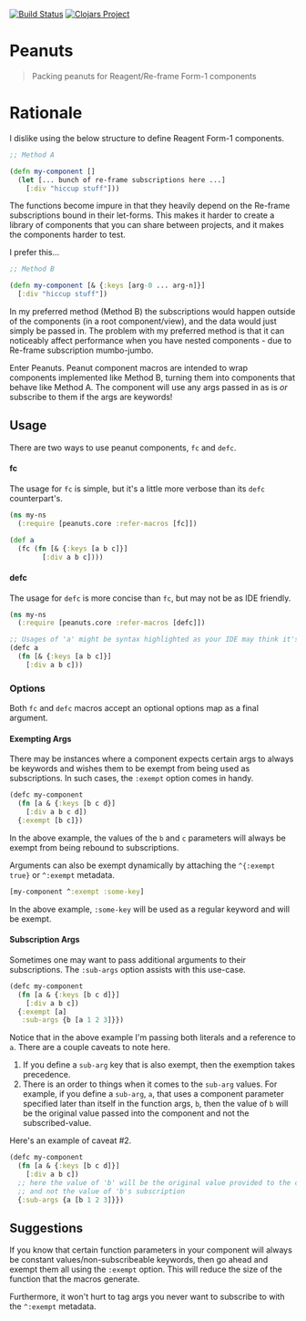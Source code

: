 [![Build Status](https://travis-ci.org/sansarip/peanuts.svg?branch=master)](https://travis-ci.org/sansarip/peanuts) [![Clojars Project](https://img.shields.io/clojars/v/peanuts.svg)](https://clojars.org/peanuts)

# Peanuts

> Packing peanuts for Reagent/Re-frame Form-1 components

# Rationale

I dislike using the below structure to define Reagent Form-1 components.

```clojure
;; Method A

(defn my-component []
  (let [... bunch of re-frame subscriptions here ...]
    [:div "hiccup stuff"]))
```

The functions become impure in that they heavily depend on the Re-frame subscriptions bound in their let-forms. This makes it harder to create a library of components that you can share between projects, and it makes the components harder to test.

I prefer this...

```clojure
;; Method B

(defn my-component [& {:keys [arg-0 ... arg-n]}]
  [:div "hiccup stuff"])
```

In my preferred method (Method B) the subscriptions would happen outside of the components (in a root component/view), and the data would just simply be passed in. The problem with my preferred method is that it can noticeably affect performance when you have nested components - due to Re-frame subscription mumbo-jumbo.

Enter Peanuts. Peanut component macros are intended to wrap components implemented like Method B, turning them into components that behave like Method A. The component will use any args passed in as is _or_ subscribe to them if the args are keywords!

## Usage

There are two ways to use peanut components, `fc` and `defc`.

#### fc

The usage for `fc` is simple, but it's a little more verbose than its `defc` counterpart's.

```clojure
(ns my-ns
  (:require [peanuts.core :refer-macros [fc]])

(def a 
  (fc (fn [& {:keys [a b c]}] 
        [:div a b c])))
```

#### defc

The usage for `defc` is more concise than `fc`, but may not be as IDE friendly.

```clojure
(ns my-ns 
  (:require [peanuts.core :refer-macros [defc]])

;; Usages of 'a' might be syntax highlighted as your IDE may think it's undefined
(defc a 
  (fn [& {:keys [a b c]}]
    [:div a b c]))
```

### Options

Both `fc` and `defc` macros accept an optional options map as a final argument.

#### Exempting Args

There may be instances where a component expects certain args to always be keywords and wishes them to be exempt from being used as subscriptions. In such cases, the `:exempt` option comes in handy.

```clojure
(defc my-component
  (fn [a & {:keys [b c d}]
    [:div a b c d])
  {:exempt [b c]})
```

In the above example, the values of the `b` and `c` parameters will always be exempt from being rebound to subscriptions.

Arguments can also be exempt dynamically by attaching the `^{:exempt true}` or `^:exempt` metadata.

```clojure
[my-component ^:exempt :some-key]
```

In the above example, `:some-key` will be used as a regular keyword and will be exempt.

#### Subscription Args

Sometimes one may want to pass additional arguments to their subscriptions. The `:sub-args` option assists with this use-case.

```clojure
(defc my-component
  (fn [a & {:keys [b c d]}]
    [:div a b c])
  {:exempt [a]
   :sub-args {b [a 1 2 3]}})
```

Notice that in the above example I'm passing both literals and a reference to `a`. There are a couple caveats to note here.

1. If you define a `sub-arg` key that is also exempt, then the exemption takes precedence.
2. There is an order to things when it comes to the `sub-arg` values. For example, if you define a `sub-arg`, `a`, that uses a component parameter specified later than itself in the function args, `b`, then the value of `b` will be the original value passed into the component and not the subscribed-value.

Here's an example of caveat #2.

```clojure
(defc my-component
  (fn [a & {:keys [b c d]}]
    [:div a b c])
  ;; here the value of 'b' will be the original value provided to the component in 'a's supscription args
  ;; and not the value of 'b's subscription
  {:sub-args {a [b 1 2 3]}})
```

## Suggestions

If you know that certain function parameters in your component will always be constant values/non-subscribeable keywords, then go ahead and exempt them all using the `:exempt` option. This will reduce the size of the function that the macros generate.

Furthermore, it won't hurt to tag args you never want to subscribe to with the `^:exempt` metadata.
